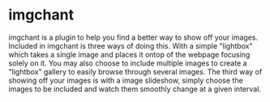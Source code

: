imgchant
========


imgchant is a plugin to help you find a better way to show off your images. Included in imgchant is three ways of doing this. With a simple "lightbox" which takes a single image and places it ontop of the webpage focusing solely on it. You may also choose to include multiple images to create a "lightbox" gallery to easily browse through several images. The third way of showing off your images is with a image slideshow, simply choose the images to be included and watch them smoothly change at a given interval. 
